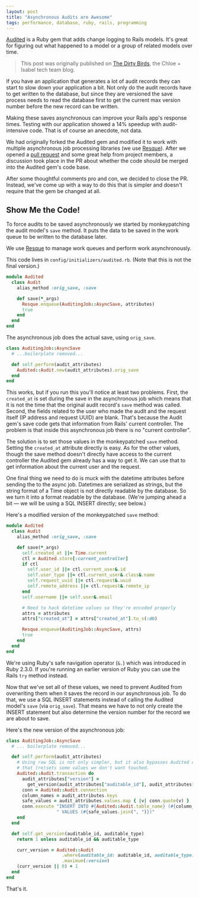 ```yaml
---
layout: post
title: "Asynchronous Audits are Awesome"
tags: performance, database, ruby, rails, programming
---
```


[Audited](https://github.com/collectiveidea/audited) is a Ruby gem that adds
change logging to Rails models. It's great for figuring out what happened to
a model or a group of related models over time.

> This post was originally published
> on [The Dirty Birds](http://dirtybirds.chloeandisabel.com/), the Chloe +
> Isabel tech team blog.

If you have an application that generates a lot of audit records they can
start to slow down your application a bit. Not only do the audit records
have to get written to the database, but since they are versioned the save
process needs to read the database first to get the current max version
number before the new record can be written.

Making these saves asynchronous can improve your Rails app's response times.
Testing with our application showed a 14% speedup with audit-intensive code.
That is of course an anecdote, not data.

We had originally forked the Audited gem and modified it to work with
multiple asynchronous job processing libraries (we
use [Resque](https://github.com/resque/resque)). After we opened
a [pull request](https://github.com/collectiveidea/audited/pull/288) and
some great help from project members, a discussion took place in the PR
about whether the code should be merged into the Audited gem's code base.

After some thoughtful comments pro and con, we decided to close the PR.
Instead, we've come up with a way to do this that is simpler and doesn't
require that the gem be changed at all.

## Show Me the Code!

To force audits to be saved asynchronously we started by monkeypatching the
audit model's `save` method. It puts the data to be saved in the work queue
to be written to the database later.

We use [Resque](https://github.com/resque/resque) to manage work queues and
perform work asynchronously.


This code lives in `config/initializers/audited.rb`. (Note that this is not
the final version.)

```ruby
module Audited
  class Audit
    alias_method :orig_save, :save

    def save(*_args)
      Resque.enqueue(AuditingJob::AsyncSave, attributes)
      true
    end
  end
end
```

The asynchronous job does the actual save, using `orig_save`.

```ruby
class AuditingJob::AsyncSave
  # ...boilerplate removed...

  def self.perform(audit_attributes)
    Audited::Audit.new(audit_attributes).orig_save
  end
end
```

This works, but if you run this you'll notice at least two problems. First,
the `created_at` is set during the save in the asynchronous job which means
that it is not the time that the original audit record's `save` method was
called. Second, the fields related to the user who made the audit and the
request itself (IP address and request UUID) are blank. That's because the
Audit gem's save code gets that information from Rails' current controller.
The problem is that inside this asynchronous job there is no "current
controller".

The solution is to set those values in the monkeypatched `save` method.
Setting the `created_at` attribute directly is easy. As for the other
values, though the save method doesn't directly have access to the current
controller the Audited gem already has a way to get it. We can use that to
get information about the current user and the request.

One final thing we need to do is muck with the datetime attributes before
sending the to the async job. Datetimes are serialized as strings, but the
string format of a Time object is not directly readable by the database. So
we turn it into a format readable by the database. (We're jumping ahead a
bit &mdash; we will be using a SQL INSERT directly; see below.)

Here's a modified version of the monkeypatched `save` method:

```ruby
module Audited
  class Audit
    alias_method :orig_save, :save

    def save(*_args)
      self.created_at ||= Time.current
      ctl = Audited.store[:current_controller]
      if ctl
        self.user_id ||= ctl.current_user&.id
        self.user_type ||= ctl.current_user&.class&.name
        self.request_uuid ||= ctl.request&.uuid
        self.remote_address ||= ctl.request&.remote_ip
      end
      self.username ||= self.user&.email

      # Need to hack datetime values so they're encoded properly
      attrs = attributes
      attrs["created_at"] = attrs["created_at"].to_s(:db)

      Resque.enqueue(AuditingJob::AsyncSave, attrs)
      true
    end
  end
end
```

We're using Ruby's safe navigation operator (`&.`) which was introduced in
Ruby 2.3.0. If you're running an earlier version of Ruby you can use the
Rails `try` method instead.

Now that we've set all of these values, we need to prevent Audited from
overwriting them when it saves the record in our asynchronous job. To do
that, we use a SQL INSERT statements instead of calling the Audited model's
`save` (via `orig_save`). That means we have to not only create the INSERT
statement but also determine the version number for the record we are about
to save.

Here's the new version of the asynchronous job:

```ruby
class AuditingJob::AsyncSave
  # ... boilerplate removed...

  def self.perform(audit_attributes)
    # Using raw SQL is not only simpler, but it also bypasses Audited code
    # that (re)sets some values we don't want touched.
    Audited::Audit.transaction do
      audit_attributes["version"] =
        get_version(audit_attributes["auditable_id"], audit_attributes["auditable_type"])
      conn = Audited::Audit.connection
      column_names = audit_attributes.keys
      safe_values = audit_attributes.values.map { |v| conn.quote(v) }
      conn.execute "INSERT INTO #{Audited::Audit.table_name} (#{column_names.join(", ")})" +
                   " VALUES (#{safe_values.join(", ")})"
    end
  end

  def self.get_version(auditable_id, auditable_type)
    return 1 unless auditable_id && auditable_type

    curr_version = Audited::Audit
                     .where(auditable_id: auditable_id, auditable_type: auditable_type)
                     .maximum(:version)
    (curr_version || 0) + 1
  end
end
```

That's it.
